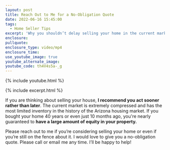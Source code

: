 ```yaml
---
layout: post
title: Reach Out to Me for a No-Obligation Quote
date: 2022-06-16 15:45:00
tags:
  - Home Seller Tips
excerpt: 'Why you shouldn’t delay selling your home in the current market. '
enclosure:
pullquote:
enclosure_type: video/mp4
enclosure_time:
use_youtube_image: true
youtube_alternate_image:
youtube_code: th4V4s5a-_g
---
```

{% include youtube.html %}

{% include excerpt.html %}

If you are thinking about selling your house, **I recommend you act sooner rather than later**. The current market is extremely compressed and has the most limited inventory in the history of the Arizona housing market. If you bought your home 40 years or even just 10 months ago, you're nearly guaranteed to **have a large amount of equity in your property.**

Please reach out to me if you’re considering selling your home or even if you’re still on the fence about it. I would love to give you a no-obligation quote. Please call or email me any time. I’ll be happy to help\!
